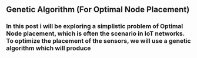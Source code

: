 ## Genetic Algorithm (For Optimal Node Placement)
### In this post i will be exploring a simplistic problem of Optimal Node placement, which is often the scenario in IoT networks. To optimize the placement of the sensors, we will use a genetic algorithm which will produce 
